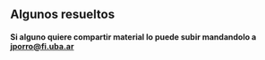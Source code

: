 ## Algunos resueltos
#### Si alguno quiere compartir material lo puede subir mandandolo a jporro@fi.uba.ar
